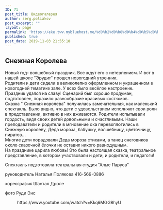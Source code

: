 ```yaml
---
ID: 71
post_title: Видеогалерея
author: serg.poliakov
post_excerpt: ""
layout: page
permalink: 'https://eke.twv.mybluehost.me/%d0%b2%d0%b8%d0%b4%d0%b5%d0%be%d0%b3%d0%b0%d0%bb%d0%b5%d1%80%d0%b5%d1%8f/'
published: true
post_date: 2019-11-03 21:55:18
---
```

<!-- wp:heading -->
<h2>Снежная Королева</h2>
<!-- /wp:heading -->

<!-- wp:paragraph -->
<p>Новый год- волшебный праздник. Все ждут его с нетерпением. И вот в нашей школе "Эрудит" прошел новогодний утренник.<br>      Родители и дети сидели в великолепно оформленном и украшенном в новогодней тематике зале. У всех было весёлое настроение.<br>      Праздник удался на славу! Сценарий был хорошо продуман, подготовлен, поразило разнообразие красивых костюмов.<br>      Сказка " Снежная королева" получилась замечательная, как маленький спектакль. Было видно, что дети с удовольствием исполняют свои роли в представлении, активно в них вживаются. Родители испытывали гордость, видя своих детей довольными и счастливыми. Наши преподаватели и родители в мгновение ока перевоплотились в Снежную королеву, Деда мороза, бабушку, волшебницу, цветочницу, пиратов…<br> Многие дети порадовали Деда мороза стихами, а танец снеговиков около сказочной ёлочки не оставил никого равнодушным.<br>      На празднике царила любовь! Это была настоящая сказка, театральное представление, в котором участвовали и дети, и родители, и педагоги!</p>
<!-- /wp:paragraph -->

<!-- wp:paragraph -->
<p>Спектакль подготовила театральная студия "Алые Паруса" </p>
<!-- /wp:paragraph -->

<!-- wp:paragraph -->
<p>руководитель Наталья Полякова 416-569-0886</p>
<!-- /wp:paragraph -->

<!-- wp:paragraph -->
<p>хореография Шантал Дроле</p>
<!-- /wp:paragraph -->

<!-- wp:paragraph -->
<p>фото Руди Энс</p>
<!-- /wp:paragraph -->

<!-- wp:paragraph -->
<p></p>
<!-- /wp:paragraph -->

<!-- wp:core-embed/youtube {"url":"https://www.youtube.com/watch?v=Kkq6MGG8hyU","type":"video","providerNameSlug":"youtube","className":"wp-embed-aspect-16-9 wp-has-aspect-ratio"} -->
<figure class="wp-block-embed-youtube wp-block-embed is-type-video is-provider-youtube wp-embed-aspect-16-9 wp-has-aspect-ratio"><div class="wp-block-embed__wrapper">
https://www.youtube.com/watch?v=Kkq6MGG8hyU
</div></figure>
<!-- /wp:core-embed/youtube -->
